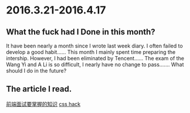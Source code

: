 # 2016.3.21-2016.4.17

## What the fuck had I Done in this month?

It have been nearly a month since I wrote last week diary. I often failed to develop a good habit......
This month I mainly spent time preparing the intership. However, I had been eliminated by Tencent......
The exam of the Wang Yi and A Li is so difficult, I nearly have no change to pass.......
What should I do in the future?

## The article I read.
[前端面试要掌握的知识](http://clisvoi.blog.163.com/blog/static/2014980502014327104119515/)
[css hack](http://www.duitang.com/static/csshack.html)

